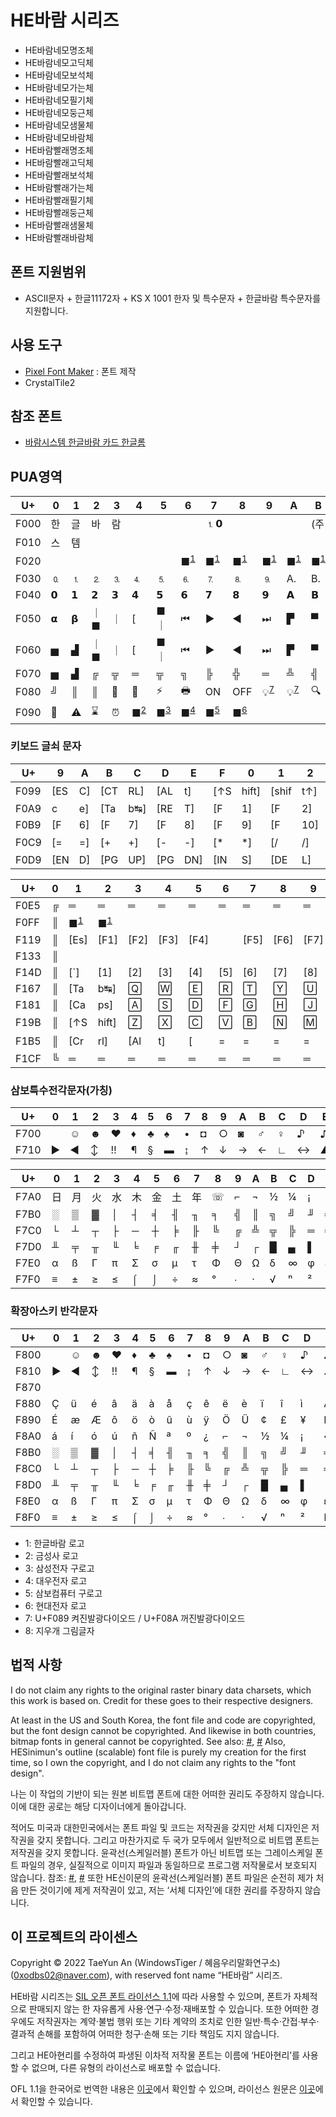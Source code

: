 # HE바람 시리즈
* HE바람네모명조체
* HE바람네모고딕체
* HE바람네모보석체
* HE바람네모가는체
* HE바람네모필기체
* HE바람네모둥근체
* HE바람네모샘물체
* HE바람네모바람체
* HE바람빨래명조체
* HE바람빨래고딕체
* HE바람빨래보석체
* HE바람빨래가는체
* HE바람빨래필기체
* HE바람빨래둥근체
* HE바람빨래샘물체
* HE바람빨래바람체
## 폰트 지원범위
* ASCII문자 + 한글11172자 + KS X 1001 한자 및 특수문자 + 한글바람 특수문자를 지원합니다.

## 사용 도구
* [Pixel Font Maker](https://github.com/wintiger0222/pixel-font-maker) : 폰트 제작
* CrystalTile2

## 참조 폰트
* [바람시스템 한글바람 카드 한글롬](https://github.com/ika-musume/HangulCard_dumps/tree/main/BaramSystem_HangulBaram)

## PUA영역

| U+   | 0  | 1  | 2   | 3  | 4                            | 5                            | 6                            | 7                            | 8                            | 9                            | A                            | B                            | C                            | D                            | E  | F                            |
|------|----|----|-----|----|------------------------------|------------------------------|------------------------------|------------------------------|------------------------------|------------------------------|------------------------------|------------------------------|------------------------------|------------------------------|----|------------------------------|
| F000 | 한 | 글 | 바  | 람 |                              |                              |                              | ⒈𝟬                           |                              |                              |                              | (주                          | 주)                          | 바                           | 람 | 시                           |
| F010 | 스 | 템 |     |    |                              |                              |                              |                              |                              |                              |                              |                              |                              |                              |    |                              |
| F020 |    |    |     |    |                              |                              | ■<sup>[1](#footnote_1)</sup> | ■<sup>[1](#footnote_1)</sup> | ■<sup>[1](#footnote_1)</sup> | ■<sup>[1](#footnote_1)</sup> | ■<sup>[1](#footnote_1)</sup> | ■<sup>[1](#footnote_1)</sup> | ■<sup>[1](#footnote_1)</sup> | ■<sup>[1](#footnote_1)</sup> | 𝙑  | 𝗩                            |
| F030 | 🄀  | ⒈  | ⒉   | ⒊  | ⒋                            | ⒌                            | ⒍                            | ⒎                            | ⒏                            | ⒐                            | A.                           | B.                           | C.                           | D.                           | E. | F.                           |
| F040 | 𝟬  | 𝟭  | 𝟮   | 𝟯  | 𝟰                            | 𝟱                            | 𝟲                            | 𝟳                            | 𝟴                            | 𝟵                            | 𝗔                            | 𝗕                            | 𝗖                            | 𝗗                            | 𝗘  | 𝗙                            |
| F050 | 𝝰  | 𝝱  | ｜■ | ｜ | [                            | ■｜                          | ⏮                            | ▶                            | ◀                            | ⏭                            | ▛                            | ▀                            | ▜                            | ▌                            | ▐  | ▙                            |
| F060 | ▅  | ▟  | ｜■ | ｜ | [                            | ■｜                          | ⏮                            | ▶                            | ◀                            | ⏭                            | ▛                            | ▀                            | ▜                            | ▌                            | ▐  | ▙                            |
| F070 | ▅  | ▟  | ╔   | ╦  | ═                            | ╦                            | ╗                            | ╠                            | ╬                            | ═                            | ╩                            | ╣                            | ╚                            | ╩                            | ═  | ╩                            |
| F080 | ╝  | ║  | ║   | 🐁  | 📱                            | ⚡                            | 🖶                            | ON                           | OFF                          | 💡<sup>[7](#footnote_7)</sup> | 💡<sup>[7](#footnote_7)</sup> | 🔍                            | 📧                            | ®                            | ✏  | □<sup>[8](#footnote_8)</sup> |
| F090 | 🛑  | ⚠  | ⌛   | ⏰  | ■<sup>[2](#footnote_2)</sup> | ■<sup>[3](#footnote_3)</sup> | ■<sup>[4](#footnote_4)</sup> | ■<sup>[5](#footnote_5)</sup> | ■<sup>[6](#footnote_6)</sup> |                              |                              |                              |                              |                              |    |                              |

### 키보드 글쇠 문자

| U+   | 9   | A  | B   | C   | D   | E   | F   | 0     | 1     | 2   | 3    | 4   | 5   | 6   | 7   | 8   |
|------|-----|----|-----|-----|-----|-----|-----|-------|-------|-----|------|-----|-----|-----|-----|-----|
| F099 | [ES | C] | [CT | RL] | [AL | t]  | [↑S | hift] | [shif | t↑] | [한/ | 영] | [한 | 자] | [s  | pa  |
| F0A9 | c   | e] | [Ta | b↹] | [RE | T]  | [F  | 1]    | [F    | 2]  | [F   | 3]  | [F  | 4]  | [F  | 5]  |
| F0B9 | [F  | 6] | [F  | 7]  | [F  | 8]  | [F  | 9]    | [F    | 10] | [F   | 11] | [F  | 12] | [`  | `]  |
| F0C9 | [=  | =] | [+  | +]  | [-  | -]  | [*  | *]    | [/    | /]  | [%   | %]  | [＼ | ＼] | [HO | ME] |
| F0D9 | [EN | D] | [PG | UP] | [PG | DN] | [IN | S]    | [DE   | L]  | [Prt | sc] |     |     |     |     |

| U+   | 0 | 1    | 2     | 3    | 4    | 5    | 6   | 7    | 8    | 9    | A    | B   | C    | D     | E     | F     | 10 | 11   | 12   | 13   | 14 | 15   | 16   | 17    | 18   | 19 |
|------|---|------|-------|------|------|------|-----|------|------|------|------|-----|------|-------|-------|-------|----|------|------|------|----|------|------|-------|------|----|
| F0E5 | ╔ | ═    | ═     | ═    | ═    | ═    | ═   | ═    | ═    | ═    | ═    | ═   | ═    | ═     | ═     | ═     | ═  | ═    | ═    | ═    | ═  | ═    | ═    | ═     | ═    | ╗  |
| F0FF | ║ | ■<sup>[1](#footnote_1)</sup>    | ■<sup>[1](#footnote_1)</sup>     |      |      |      |     |      |      |      |      |     |      |       |       |       |    |      |      |      |    |      |      |       |      | ║  |
| F119 | ║ | [Es] | [F1]  | [F2] | [F3] | [F4] |     | [F5] | [F6] | [F7] | [F8] |     | [F9] | [F10] | [F11] | [F12] |    | [Ps] | [Sl] | [Pb] |    | [Num | ICa | psIS | crt] | ║  |
| F133 | ║ |      |       |      |      |      |     |      |      |      |      |     |      |       |       |       |    |      |      |      |    |      |      |       |      | ║  |
| F14D | ║ | [`]  | [1]   | [2]  | [3]  | [4]  | [5] | [6]  | [7]  | [8]  | [9]  | [0] | [-]  | [=]   | [←    | ─]    |    | [In] | [Hm] | [Pu] |    | [Nl] | [/]  | [*]   | [-]  | ║  |
| F167 | ║ | [Ta  | b↹]   | 🅀    | 🅆    | 🄴    | 🅁   | 🅃    | 🅈    | 🅄    | 🄸    | 🄾   | 🄿    | [{]   | [}]   | Π     |    | [De] | [En] | [Pd] |    | [7]  | [8]  | [9]   | [+]  | ║  |
| F181 | ║ | [Ca  | ps]   | 🄰    | 🅂    | 🄳    | 🄵   | 🄶    | 🄷    | 🄹    | 🄺    | 🄻   | [:]  | [']   | [Re   | t]    |    |      |      |      |    | [4]  | [5]  | [6]   | Ц    | ║  |
| F19B | ║ | [↑S  | hift] | 🅉    | 🅇    | 🄲    | 🅅   | 🄱    | 🄽    | 🄼    | [,]  | [.] | [/]  | [＼]  | [shif | t↑]   |    |      | ⍐    |      |    | [1]  | [2]  | [3]   | Π    | ║  |
| F1B5 | ║ | [Cr  | rl]   | [Al  | t]   | [    | =   | =    | =    | =    | =    | ]   | [한/ | 영]   | [한   | 자]   |    | ⍇    | ⍗    | ⍈    |    | [0   | 0]   | [.]   | [↵]  | ║  |
| F1CF | ╚ | ═    | ═     | ═    | ═    | ═    | ═   | ═    | ═    | ═    | ═    | ═   | ═    | ═     | ═     | ═     | ═  | ═    | ═    | ═    | ═  | ═    | ═    | ═     | ═    | ╝  |

### 삼보특수전각문자(가칭)

| U+   | 0  | 1  | 2  | 3  | 4  | 5  | 6  | 7  | 8 | 9 | A | B | C | D | E | F |
|------|----|----|----|----|----|----|----|----|---|---|---|---|---|---|---|---|
| F700 |    | ☺  | ☻  | ♥  | ♦  | ♣  | ♠  | •  | ◘  | ○ | ◙ | ♂ | ♀ | ♪ | ♫ | ☼ |
| F710 | ►  | ◄  | ↕  | ‼  | ¶  | §  | ▬  | ↨  | ↑ | ↓ | → | ← | ∟ | ↔ | ▲ | ▼ |

| U+   | 0  | 1  | 2  | 3  | 4  | 5  | 6  | 7  | 8 | 9 | A | B | C | D | E | F |
|------|----|----|----|----|----|----|----|----|---|---|---|---|---|---|---|---|
| F7A0 | 日 | 月 | 火 | 水 | 木 | 金 | 土 | 年 | ☏ | ⌐ | ¬ | ½ | ¼ | ¡ | ~ | ■<sup>[1](#footnote_1)</sup> |
| F7B0 | ░  | ▒  | ▓  | │  | ┤  | ╡  | ╢  | ╖  | ╕ | ╣ | ║ | ╗ | ╝ | ╜ | ╛ | ┐ |
| F7C0 | └  | ┴  | ┬  | ├  | ─  | ┼  | ╞  | ╟  | ╚ | ╔ | ╩ | ╦ | ╠ | ═ | ╬ | ╧ |
| F7D0 | ╨  | ╤  | ╥  | ╙  | ╘  | ╒  | ╓  | ╫  | ╪ | ┘ | ┌ | █ | ▄ | ▌ | ▐ | ▀ |
| F7E0 | α  | ß  | Γ  | π  | Σ  | σ  | µ  | τ  | Φ | Θ | Ω | δ | ∞ | φ | ε | ∩ |
| F7F0 | ≡  | ±  | ≥  | ≤  | ⌠  | ⌡  | ÷  | ≈  | ° | ∙ | · | √ | ⁿ | ² | ■ |   |

### 확장아스키 반각문자

| U+   | 0 | 1 | 2 | 3 | 4 | 5 | 6 | 7 | 8 | 9 | A | B | C | D | E | F |
|------|---|---|---|---|---|---|---|---|---|---|---|---|---|---|---|---|
| F800 |   | ☺ | ☻ | ♥ | ♦ | ♣ | ♠ | • | ◘ | ○ | ◙ | ♂ | ♀ | ♪ | ♫ | ☼ |
| F810 | ► | ◄ | ↕ | ‼ | ¶ | § | ▬ | ↨ | ↑ | ↓ | → | ← | ∟ | ↔ | ▲ | ▼ |
| F870 |   |   |   |   |   |   |   |   |   |   |   |   |   |   |   | ⌂ |
| F880 | Ç | ü | é | â | ä | à | å | ç | ê | ë | è | ï | î | ì | Ä | Å |
| F890 | É | æ | Æ | ô | ö | ò | û | ù | ÿ | Ö | Ü | ¢ | £ | ¥ | ₧ | ƒ |
| F8A0 | á | í | ó | ú | ñ | Ñ | ª | º | ¿ | ⌐ | ¬ | ½ | ¼ | ¡ | « | » |
| F8B0 | ░ | ▒ | ▓ | │ | ┤ | ╡ | ╢ | ╖ | ╕ | ╣ | ║ | ╗ | ╝ | ╜ | ╛ | ┐ |
| F8C0 | └ | ┴ | ┬ | ├ | ─ | ┼ | ╞ | ╟ | ╚ | ╔ | ╩ | ╦ | ╠ | ═ | ╬ | ╧ |
| F8D0 | ╨ | ╤ | ╥ | ╙ | ╘ | ╒ | ╓ | ╫ | ╪ | ┘ | ┌ | █ | ▄ | ▌ | ▐ | ▀ |
| F8E0 | α | ß | Γ | π | Σ | σ | µ | τ | Φ | Θ | Ω | δ | ∞ | φ | ε | ∩ |
| F8F0 | ≡ | ± | ≥ | ≤ | ⌠ | ⌡ | ÷ | ≈ | ° | ∙ | · | √ | ⁿ | ² | ■ |   |


* <a name="footnote_1">1</a>: 한글바람 로고
* <a name="footnote_2">2</a>: 금성사 로고
* <a name="footnote_3">3</a>: 삼성전자 구로고
* <a name="footnote_4">4</a>: 대우전자 로고
* <a name="footnote_5">5</a>: 삼보컴퓨터 구로고
* <a name="footnote_6">6</a>: 현대전자 로고
* <a name="footnote_7">7</a>: U+F089 켜진발광다이오드 / U+F08A 꺼진발광다이오드 
* <a name="footnote_8">8</a>: 지우개 그림글자


## 법적 사항
I do not claim any rights to the original raster binary data charsets, which this work is based on. Credit for these goes to their respective designers.

At least in the US and South Korea, the font file and code are copyrighted, but the font design cannot be copyrighted. And likewise in both countries, bitmap fonts in general cannot be copyrighted. See also: [#](https://int10h.org/oldschool-pc-fonts/readme/#legal_stuff), [#](http://kasanlaw.com/bbs/board.php?bo_table=sub04_2&wr_id=226) Also, HESinimun's outline (scalable) font file is purely my creation for the first time, so I own the copyright, and I do not claim any rights to the "font design".

나는 이 작업의 기반이 되는 원본 비트맵 폰트에 대한 어떠한 권리도 주장하지 않습니다. 이에 대한 공로는 해당 디자이너에게 돌아갑니다.

적어도 미국과 대한민국에서는 폰트 파일 및 코드는 저작권을 갖지만 서체 디자인은 저작권을 갖지 못합니다. 그리고 마찬가지로 두 국가 모두에서 일반적으로 비트맵 폰트는 저작권을 갖지 못합니다. 윤곽선(스케일러블) 폰트가 아닌 비트맵 또는 그레이스케일 폰트 파일의 경우, 실질적으로 이미지 파일과 동일하므로 프로그램 저작물로서 보호되지 않습니다. 참조: [#](https://int10h.org/oldschool-pc-fonts/readme/#legal_stuff), [#](http://kasanlaw.com/bbs/board.php?bo_table=sub04_2&wr_id=226) 또한 HE신이문의 윤곽선(스케일러블) 폰트 파일은 순전히 제가 처음 만든 것이기에 제게 저작권이 있고, 저는 ‘서체 디자인’에 대한 권리를 주장하지 않습니다.

## 이 프로젝트의 라이센스
Copyright © 2022 TaeYun An (WindowsTiger / 혜음우리말화연구소) (0xodbs02@naver.com), with reserved font name “HE바람” 시리즈.

HE바람 시리즈는 [SIL 오픈 폰트 라이선스 1.1](https://scripts.sil.org/cms/scripts/page.php?site_id=nrsi&id=OFL)에 따라 사용할 수 있으며, 폰트가 자체적으로 판매되지 않는 한 자유롭게 사용·연구·수정·재배포할 수 있습니다. 또한 어떠한 경우에도 저작권자는 계약·불법 행위 또는 기타 계약의 조치로 인한 일반·특수·간접·부수·결과적 손해를 포함하여 어떠한 청구·손해 또는 기타 책임도 지지 않습니다.

그리고 HE아현리를 수정하여 파생된 이차적 저작물 폰트는 이름에 ‘HE아현리’를 사용할 수 없으며, 다른 유형의 라이선스로 배포할 수 없습니다.

OFL 1.1을 한국어로 번역한 내용은 [이곳](LICENSE_ko.md)에서 확인할 수 있으며, 라이선스 원문은 [이곳](LICENSE.md)에서 확인할 수 있습니다.